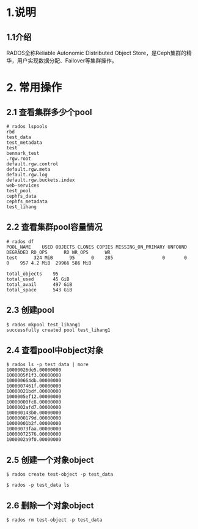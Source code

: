 # 1.说明
## 1.1介绍
RADOS全称Reliable Autonomic Distributed Object Store，是Ceph集群的精华，用户实现数据分配、Failover等集群操作。

# 2. 常用操作
## 2.1 查看集群多少个pool
```
# rados lspools
rbd
test_data
test_metadata
test
benmark_test
.rgw.root
default.rgw.control
default.rgw.meta
default.rgw.log
default.rgw.buckets.index
web-services
test_pool
cephfs_data
cephfs_metadata
test_lihang
```

## 2.2 查看集群pool容量情况
```$ rados df
# rados df
POOL_NAME    USED OBJECTS CLONES COPIES MISSING_ON_PRIMARY UNFOUND DEGRADED RD_OPS      RD WR_OPS      WR 
test      324 MiB      95      0    285                  0       0        0    957 4.2 MiB  29966 586 MiB 

total_objects    95
total_used       45 GiB
total_avail      497 GiB
total_space      543 GiB
```

## 2.3 创建pool
```
$ rados mkpool test_lihang1
successfully created pool test_lihang1
```

## 2.4 查看pool中object对象
```
$ rados ls -p test_data | more
10000026de5.00000000
1000005f1f3.00000000
100000664db.00000000
1000007461f.00000000
10000021bdf.00000000
1000005ef12.00000000
10000000fc8.00000000
1000002afd7.00000000
100000143b0.00000000
1000000179d.00000000
10000001b2f.00000000
10000073faa.00000000
10000072576.00000000
1000002a9f0.00000000
```

## 2.5 创建一个对象object
```
$ rados create test-object -p test_data
 
$ rados -p test_data ls
```

## 2.6 删除一个对象object
```
$ rados rm test-object -p test_data
```
